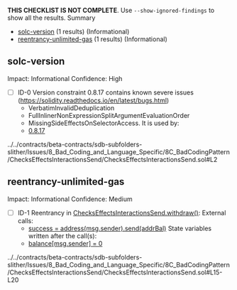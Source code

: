 **THIS CHECKLIST IS NOT COMPLETE**. Use `--show-ignored-findings` to show all the results.
Summary
 - [solc-version](#solc-version) (1 results) (Informational)
 - [reentrancy-unlimited-gas](#reentrancy-unlimited-gas) (1 results) (Informational)
## solc-version
Impact: Informational
Confidence: High
 - [ ] ID-0
Version constraint 0.8.17 contains known severe issues (https://solidity.readthedocs.io/en/latest/bugs.html)
	- VerbatimInvalidDeduplication
	- FullInlinerNonExpressionSplitArgumentEvaluationOrder
	- MissingSideEffectsOnSelectorAccess.
It is used by:
	- [0.8.17](../../contracts/beta-contracts/sdb-subfolders-slither/Issues/8_Bad_Coding_and_Language_Specific/8C_BadCodingPattern/ChecksEffectsInteractionsSend/ChecksEffectsInteractionsSend.sol#L2)

../../contracts/beta-contracts/sdb-subfolders-slither/Issues/8_Bad_Coding_and_Language_Specific/8C_BadCodingPattern/ChecksEffectsInteractionsSend/ChecksEffectsInteractionsSend.sol#L2


## reentrancy-unlimited-gas
Impact: Informational
Confidence: Medium
 - [ ] ID-1
Reentrancy in [ChecksEffectsInteractionsSend.withdraw()](../../contracts/beta-contracts/sdb-subfolders-slither/Issues/8_Bad_Coding_and_Language_Specific/8C_BadCodingPattern/ChecksEffectsInteractionsSend/ChecksEffectsInteractionsSend.sol#L15-L20):
	External calls:
	- [success = address(msg.sender).send(addrBal)](../../contracts/beta-contracts/sdb-subfolders-slither/Issues/8_Bad_Coding_and_Language_Specific/8C_BadCodingPattern/ChecksEffectsInteractionsSend/ChecksEffectsInteractionsSend.sol#L17)
	State variables written after the call(s):
	- [balance[msg.sender] = 0](../../contracts/beta-contracts/sdb-subfolders-slither/Issues/8_Bad_Coding_and_Language_Specific/8C_BadCodingPattern/ChecksEffectsInteractionsSend/ChecksEffectsInteractionsSend.sol#L18)

../../contracts/beta-contracts/sdb-subfolders-slither/Issues/8_Bad_Coding_and_Language_Specific/8C_BadCodingPattern/ChecksEffectsInteractionsSend/ChecksEffectsInteractionsSend.sol#L15-L20


